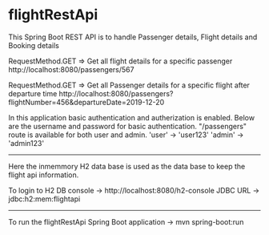 # flightRestApi
This Spring Boot REST API is to handle Passenger details, Flight details and Booking details 

RequestMethod.GET => 
Get all flight details for a specific passenger
http://localhost:8080/passengers/567

RequestMethod.GET =>
Get all Passenger details for a specific flight after departure time
http://localhost:8080/passengers?flightNumber=456&departureDate=2019-12-20

In this application basic authentication and autherization is enabled.
Below are the username and password for basic authentication. "/passengers" route is available for both user and admin.
'user' -> 'user123'
'admin' -> 'admin123'

--------------------
Here the inmemmory H2 data base is used as the data base to keep the flight api information. 

To login to H2 DB console  -> http://localhost:8080/h2-console
JDBC URL -> jdbc:h2:mem:flightapi

----------------------
To run the flightRestApi Spring Boot application -> mvn spring-boot:run

